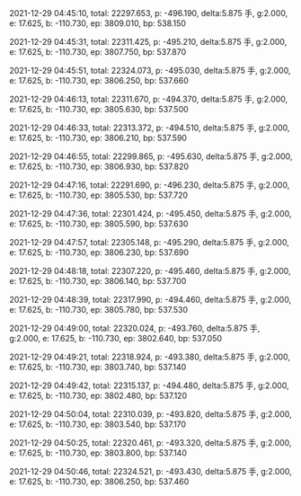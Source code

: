 2021-12-29 04:45:10, total: 22297.653, p: -496.190, delta:5.875 手, g:2.000, e: 17.625, b: -110.730, ep: 3809.010, bp: 538.150

2021-12-29 04:45:31, total: 22311.425, p: -495.210, delta:5.875 手, g:2.000, e: 17.625, b: -110.730, ep: 3807.750, bp: 537.870

2021-12-29 04:45:51, total: 22324.073, p: -495.030, delta:5.875 手, g:2.000, e: 17.625, b: -110.730, ep: 3806.250, bp: 537.660

2021-12-29 04:46:13, total: 22311.670, p: -494.370, delta:5.875 手, g:2.000, e: 17.625, b: -110.730, ep: 3805.630, bp: 537.500

2021-12-29 04:46:33, total: 22313.372, p: -494.510, delta:5.875 手, g:2.000, e: 17.625, b: -110.730, ep: 3806.210, bp: 537.590

2021-12-29 04:46:55, total: 22299.865, p: -495.630, delta:5.875 手, g:2.000, e: 17.625, b: -110.730, ep: 3806.930, bp: 537.820

2021-12-29 04:47:16, total: 22291.690, p: -496.230, delta:5.875 手, g:2.000, e: 17.625, b: -110.730, ep: 3805.530, bp: 537.720

2021-12-29 04:47:36, total: 22301.424, p: -495.450, delta:5.875 手, g:2.000, e: 17.625, b: -110.730, ep: 3805.590, bp: 537.630

2021-12-29 04:47:57, total: 22305.148, p: -495.290, delta:5.875 手, g:2.000, e: 17.625, b: -110.730, ep: 3806.230, bp: 537.690

2021-12-29 04:48:18, total: 22307.220, p: -495.460, delta:5.875 手, g:2.000, e: 17.625, b: -110.730, ep: 3806.140, bp: 537.700

2021-12-29 04:48:39, total: 22317.990, p: -494.460, delta:5.875 手, g:2.000, e: 17.625, b: -110.730, ep: 3805.780, bp: 537.530

2021-12-29 04:49:00, total: 22320.024, p: -493.760, delta:5.875 手, g:2.000, e: 17.625, b: -110.730, ep: 3802.640, bp: 537.050

2021-12-29 04:49:21, total: 22318.924, p: -493.380, delta:5.875 手, g:2.000, e: 17.625, b: -110.730, ep: 3803.740, bp: 537.140

2021-12-29 04:49:42, total: 22315.137, p: -494.480, delta:5.875 手, g:2.000, e: 17.625, b: -110.730, ep: 3802.480, bp: 537.120

2021-12-29 04:50:04, total: 22310.039, p: -493.820, delta:5.875 手, g:2.000, e: 17.625, b: -110.730, ep: 3803.540, bp: 537.170

2021-12-29 04:50:25, total: 22320.461, p: -493.320, delta:5.875 手, g:2.000, e: 17.625, b: -110.730, ep: 3803.800, bp: 537.140

2021-12-29 04:50:46, total: 22324.521, p: -493.430, delta:5.875 手, g:2.000, e: 17.625, b: -110.730, ep: 3806.250, bp: 537.460